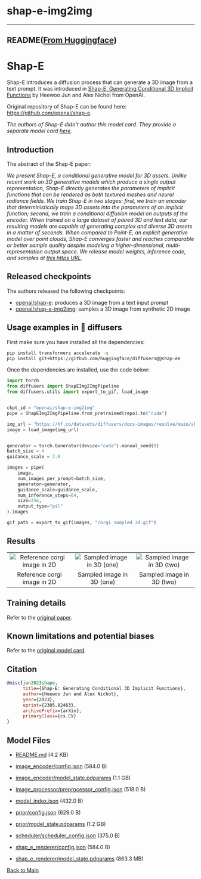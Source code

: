 
# shap-e-img2img
---


## README([From Huggingface](https://huggingface.co/openai/shap-e-img2img))



# Shap-E

Shap-E introduces a diffusion process that can generate a 3D image from a text prompt. It was introduced in [Shap-E: Generating Conditional 3D Implicit Functions](https://arxiv.org/abs/2305.02463) by Heewoo Jun and Alex Nichol from OpenAI. 

Original repository of Shap-E can be found here: https://github.com/openai/shap-e. 

_The authors of Shap-E didn't author this model card. They provide a separate model card [here](https://github.com/openai/shap-e/blob/main/model-card.md)._

## Introduction 

The abstract of the Shap-E paper:

*We present Shap-E, a conditional generative model for 3D assets. Unlike recent work on 3D generative models which produce a single output representation, Shap-E directly generates the parameters of implicit functions that can be rendered as both textured meshes and neural radiance fields. We train Shap-E in two stages: first, we train an encoder that deterministically maps 3D assets into the parameters of an implicit function; second, we train a conditional diffusion model on outputs of the encoder. When trained on a large dataset of paired 3D and text data, our resulting models are capable of generating complex and diverse 3D assets in a matter of seconds. When compared to Point-E, an explicit generative model over point clouds, Shap-E converges faster and reaches comparable or better sample quality despite modeling a higher-dimensional, multi-representation output space. We release model weights, inference code, and samples at [this https URL](https://github.com/openai/shap-e).*

## Released checkpoints

The authors released the following checkpoints:

* [openai/shap-e](https://hf.co/openai/shap-e): produces a 3D image from a text input prompt
* [openai/shap-e-img2img](https://hf.co/openai/shap-e-img2img): samples a 3D image from synthetic 2D image

## Usage examples in 🧨 diffusers

First make sure you have installed all the dependencies:

```bash 
pip install transformers accelerate -q
pip install git+https://github.com/huggingface/diffusers@@shap-ee
```

Once the dependencies are installed, use the code below:

```python 
import torch
from diffusers import ShapEImg2ImgPipeline
from diffusers.utils import export_to_gif, load_image


ckpt_id = "openai/shap-e-img2img"
pipe = ShapEImg2ImgPipeline.from_pretrained(repo).to("cuda")

img_url = "https://hf.co/datasets/diffusers/docs-images/resolve/main/shap-e/corgi.png"
image = load_image(img_url)


generator = torch.Generator(device="cuda").manual_seed(0)
batch_size = 4
guidance_scale = 3.0

images = pipe(
    image, 
    num_images_per_prompt=batch_size, 
    generator=generator, 
    guidance_scale=guidance_scale,
    num_inference_steps=64, 
    size=256, 
    output_type="pil"
).images

gif_path = export_to_gif(images, "corgi_sampled_3d.gif")
```

## Results 

<table>
    <tbody>
        <tr>
            <td align="center">
                <img src="https://huggingface.co/datasets/diffusers/docs-images/resolve/main/shap-e/corgi.png" alt="Reference corgi image in 2D">
            </td>
            <td align="center">
                <img src="https://huggingface.co/datasets/diffusers/docs-images/resolve/main/shap-e/corgi_sampled_3d.gif" alt="Sampled image in 3D (one)">
            </td align="center">
            <td align="center">
                <img src="https://huggingface.co/datasets/diffusers/docs-images/resolve/main/shap-e/corgi_sampled_3d_two.gif" alt="Sampled image in 3D (two)">
            </td>
        </tr>
        <tr>
            <td align="center">Reference corgi image in 2D</td>
            <td align="center">Sampled image in 3D (one)</td>
            <td align="center">Sampled image in 3D (two)</td>
        </tr>
     </tr> 
    </tbody>
<table>

## Training details

Refer to the [original paper](https://arxiv.org/abs/2305.02463).

## Known limitations and potential biases
    
Refer to the [original model card](https://github.com/openai/shap-e/blob/main/model-card.md).
    
## Citation

```bibtex 
@misc{jun2023shape,
      title={Shap-E: Generating Conditional 3D Implicit Functions}, 
      author={Heewoo Jun and Alex Nichol},
      year={2023},
      eprint={2305.02463},
      archivePrefix={arXiv},
      primaryClass={cs.CV}
}
```



## Model Files

- [README.md](https://paddlenlp.bj.bcebos.com/models/community/openai/shap-e-img2img/README.md) (4.2 KB)

- [image_encoder/config.json](https://paddlenlp.bj.bcebos.com/models/community/openai/shap-e-img2img/image_encoder/config.json) (584.0 B)

- [image_encoder/model_state.pdparams](https://paddlenlp.bj.bcebos.com/models/community/openai/shap-e-img2img/image_encoder/model_state.pdparams) (1.1 GB)

- [image_processor/preprocessor_config.json](https://paddlenlp.bj.bcebos.com/models/community/openai/shap-e-img2img/image_processor/preprocessor_config.json) (518.0 B)

- [model_index.json](https://paddlenlp.bj.bcebos.com/models/community/openai/shap-e-img2img/model_index.json) (432.0 B)

- [prior/config.json](https://paddlenlp.bj.bcebos.com/models/community/openai/shap-e-img2img/prior/config.json) (629.0 B)

- [prior/model_state.pdparams](https://paddlenlp.bj.bcebos.com/models/community/openai/shap-e-img2img/prior/model_state.pdparams) (1.2 GB)

- [scheduler/scheduler_config.json](https://paddlenlp.bj.bcebos.com/models/community/openai/shap-e-img2img/scheduler/scheduler_config.json) (375.0 B)

- [shap_e_renderer/config.json](https://paddlenlp.bj.bcebos.com/models/community/openai/shap-e-img2img/shap_e_renderer/config.json) (584.0 B)

- [shap_e_renderer/model_state.pdparams](https://paddlenlp.bj.bcebos.com/models/community/openai/shap-e-img2img/shap_e_renderer/model_state.pdparams) (863.3 MB)


[Back to Main](../../)